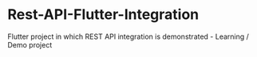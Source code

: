 # Rest-API-Flutter-Integration
Flutter project in which REST API integration is demonstrated - Learning / Demo project
